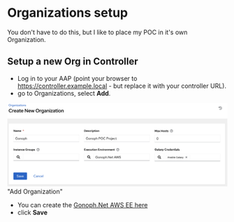 # Organizations setup

You don't have to do this, but I like to place my POC in it's own Organization.

## Setup a new Org in Controller

* Log in to your AAP (point your browser to https://controller.example.local - but replace it with your controller URL).
* go to Organizations, select **Add**.

![Add Organization](images/Organization.png) "Add Organization"

* You can create the [Gonoph.Net AWS EE here](/extras/gonoph-ee-aws/README.md)
* click **Save**
